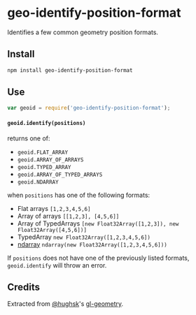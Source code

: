 # geo-identify-position-format

Identifies a few common geometry position formats.

## Install

```sh
npm install geo-identify-position-format
```

## Use
```js
var geoid = require('geo-identify-position-format');
```

#### `geoid.identify(positions)`

returns one of:

* `geoid.FLAT_ARRAY`
* `geoid.ARRAY_OF_ARRAYS`
* `geoid.TYPED_ARRAY`
* `geoid.ARRAY_OF_TYPED_ARRAYS`
* `geoid.NDARRAY`

when `positions` has one of the following formats:

* Flat arrays `[1,2,3,4,5,6]`
* Array of arrays `[[1,2,3], [4,5,6]]`
* Array of TypedArrays `[new Float32Array([1,2,3]), new Float32Array([4,5,6])]`
* TypedArray `new Float32Array([1,2,3,4,5,6])`
* [ndarray](https://www.npmjs.com/package/ndarray) `ndarray(new Float32Array([1,2,3,4,5,6]))`

If `positions` does not have one of the previously listed formats, `geoid.identify`
will throw an error.

## Credits

Extracted from [@hughsk](https://twitter.com/hughskennedy)'s [gl-geometry](https://github.com/hughsk/gl-geometry).
